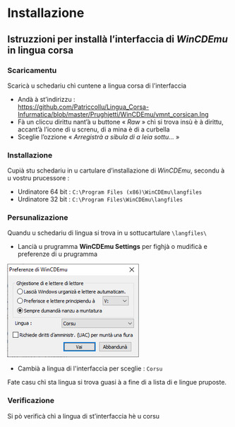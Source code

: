# Installazione

## Istruzzioni per installà l’interfaccia di _WinCDEmu_ in lingua corsa

### Scaricamentu

Scaricà u schedariu chì cuntene a lingua corsa di l’interfaccia
- Andà à st’indirizzu :  
https://github.com/Patriccollu/Lingua_Corsa-Infurmatica/blob/master/Prughjetti/WinCDEmu/vmnt_corsican.lng
- Fà un cliccu dirittu nant’à u buttone « _Raw_ » chì si trova insù è à dirittu, accant’à l’icone di u screnu, di a mina è di a curbella
- Sceglie l’ozzione « _Arregistrà a sibula di a leia sottu…_ »

### Installazione

Cupià stu schedariu in u cartulare d’installazione di _WinCDEmu_, secondu à u vostru prucessore :
- Urdinatore 64 bit : `C:\Program Files (x86)\WinCDEmu\langfiles`
- Urdinatore 32 bit : `C:\Program Files\WinCDEmu\langfiles`

### Persunalizazione

Quandu u schedariu di lingua si trova in u sottucartulare `\langfiles\`
- Lancià u prugramma __WinCDEmu Settings__ per fighjà o mudificà e preferenze di u prugramma

<img src = "Fiure/Preferenze%20di%20WinCDEmu.png">

- Cambià a lingua di l'interfaccia per sceglie : `Corsu`

Fate casu chì sta lingua si trova guasi à a fine di a lista di e lingue pruposte.

### Verificazione

Si pò verificà chì a lingua di st’interfaccia hè u corsu
